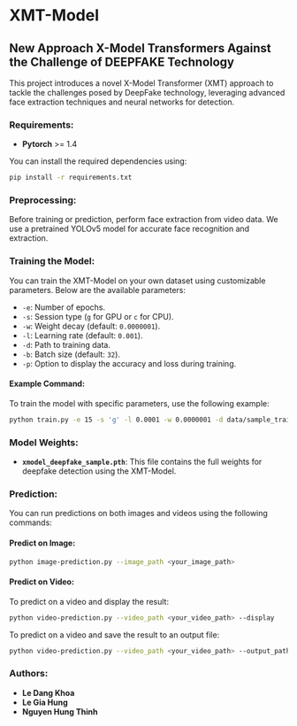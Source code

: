 
# XMT-Model

## New Approach X-Model Transformers Against the Challenge of DEEPFAKE Technology

This project introduces a novel X-Model Transformer (XMT) approach to tackle the challenges posed by DeepFake technology, leveraging advanced face extraction techniques and neural networks for detection.

### Requirements:

- **Pytorch** >= 1.4

You can install the required dependencies using:
```bash
pip install -r requirements.txt
```

### Preprocessing:

Before training or prediction, perform face extraction from video data. We use a pretrained YOLOv5 model for accurate face recognition and extraction.

### Training the Model:

You can train the XMT-Model on your own dataset using customizable parameters. Below are the available parameters:

- `-e`: Number of epochs.
- `-s`: Session type (`g` for GPU or `c` for CPU).
- `-w`: Weight decay (default: `0.0000001`).
- `-l`: Learning rate (default: `0.001`).
- `-d`: Path to training data.
- `-b`: Batch size (default: `32`).
- `-p`: Option to display the accuracy and loss during training.

#### Example Command:

To train the model with specific parameters, use the following example:

```bash
python train.py -e 15 -s 'g' -l 0.0001 -w 0.0000001 -d data/sample_train_data/ -p
```

### Model Weights:

- **`xmodel_deepfake_sample.pth`**: This file contains the full weights for deepfake detection using the XMT-Model.

### Prediction:

You can run predictions on both images and videos using the following commands:

#### Predict on Image:
```bash
python image-prediction.py --image_path <your_image_path>
```

#### Predict on Video:

To predict on a video and display the result:
```bash
python video-prediction.py --video_path <your_video_path> --display
```

To predict on a video and save the result to an output file:
```bash
python video-prediction.py --video_path <your_video_path> --output_path <your_output_path> --save
```

### Authors:

- **Le Dang Khoa**
- **Le Gia Hung**
- **Nguyen Hung Thinh**

